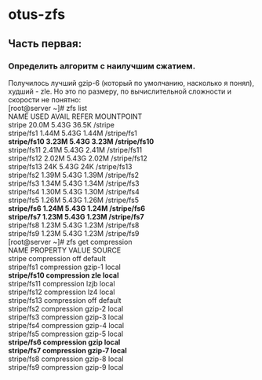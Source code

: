 # otus-zfs  
## Часть первая:
### Определить алгоритм с наилучшим сжатием.

Получилось лучший gzip-6 (который по умолчанию, насколько я понял), худший - zle. Но это по размеру, по вычислительной сложности и скорости не понятно:  
[root@server ~]# zfs list  
NAME          USED  AVAIL     REFER  MOUNTPOINT  
stripe       20.0M  5.43G     36.5K  /stripe  
stripe/fs1   1.44M  5.43G     1.44M  /stripe/fs1  
**stripe/fs10  3.23M  5.43G     3.23M  /stripe/fs10**  
stripe/fs11  2.41M  5.43G     2.41M  /stripe/fs11  
stripe/fs12  2.02M  5.43G     2.02M  /stripe/fs12  
stripe/fs13    24K  5.43G       24K  /stripe/fs13  
stripe/fs2   1.39M  5.43G     1.39M  /stripe/fs2  
stripe/fs3   1.34M  5.43G     1.34M  /stripe/fs3  
stripe/fs4   1.30M  5.43G     1.30M  /stripe/fs4  
stripe/fs5   1.26M  5.43G     1.26M  /stripe/fs5  
**stripe/fs6   1.24M  5.43G     1.24M  /stripe/fs6**  
**stripe/fs7   1.23M  5.43G     1.23M  /stripe/fs7**  
stripe/fs8   1.23M  5.43G     1.23M  /stripe/fs8  
stripe/fs9   1.23M  5.43G     1.23M  /stripe/fs9  
[root@server ~]# zfs get  compression  
NAME         PROPERTY     VALUE           SOURCE  
stripe       compression  off             default  
stripe/fs1   compression  gzip-1          local  
**stripe/fs10  compression  zle             local**  
stripe/fs11  compression  lzjb            local  
stripe/fs12  compression  lz4             local  
stripe/fs13  compression  off             default  
stripe/fs2   compression  gzip-2          local  
stripe/fs3   compression  gzip-3          local  
stripe/fs4   compression  gzip-4          local  
stripe/fs5   compression  gzip-5          local  
**stripe/fs6   compression  gzip            local**  
**stripe/fs7   compression  gzip-7          local**  
stripe/fs8   compression  gzip-8          local  
stripe/fs9   compression  gzip-9          local
